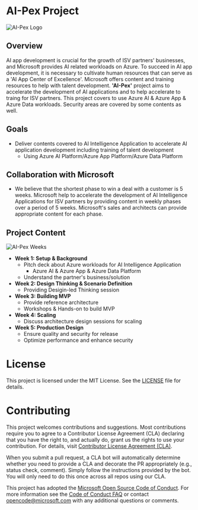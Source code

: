 # AI-Pex Project
![AI-Pex Logo](https://github.com/user-attachments/assets/298192c5-b904-401e-a96c-545e8a8e06de)

## Overview
AI app development is crucial for the growth of ISV partners' businesses, and Microsoft provides AI related workloads on Azure. To succeed in AI app development, it is necessary to cultivate human resources that can serve as a 'AI App Center of Excellence'. Microsoft offers content and training resources to help with talent development. **'AI-Pex'** project aims to accelerate the development of AI applications and to help accelerate to traing for ISV partners. This project covers to use Azure AI & Azure App & Azure Data workloads. Security areas are covered by some contents as well. 

## Goals
- Deliver contents covered to AI Intelligence Application to accelerate AI application development including training of talent development
  - Using Azure AI Platform/Azure App Platform/Azure Data Platform

## Collaboration with Microsoft
- We believe that the shortest phase to win a deal with a customer is 5 weeks. Microsoft help to accelerate the development of AI Intelligence Applications for ISV partners by providing content in weekly phases over a period of 5 weeks. Microsoft's sales and architects can provide appropriate content for each phase.

## Project Content
![AI-Pex Weeks](https://github.com/user-attachments/assets/8ab35062-7dd3-4834-b1d5-5e5a1c6297cf)


- **Week 1: Setup & Background**
  - Pitch deck about Azure workloads for AI Intelligence Application
    - Azure AI & Azure App & Azure Data Platform
  - Understand the partner's business/solution
- **Week 2: Design Thinking & Scenario Definition**
  - Providing Desigin-led Thinking session
- **Week 3: Building MVP**
  - Provide reference architecture
  - Workshops & Hands-on to build MVP
- **Week 4: Scaling**
  - Discuss architecture design sessions for scaling
- **Week 5: Production Design**
  - Ensure quality and security for release
  - Optimize performance and enhance security

# License
This project is licensed under the MIT License. See the [LICENSE](https://github.com/microsoft/AI-Pex-for-ISV-Partners/blob/main/LICENSE) file for details.

# Contributing

This project welcomes contributions and suggestions.  Most contributions require you to agree to a
Contributor License Agreement (CLA) declaring that you have the right to, and actually do, grant us
the rights to use your contribution. For details, visit [Contributor License Agreement (CLA)](https://cla.opensource.microsoft.com).

When you submit a pull request, a CLA bot will automatically determine whether you need to provide
a CLA and decorate the PR appropriately (e.g., status check, comment). Simply follow the instructions
provided by the bot. You will only need to do this once across all repos using our CLA.

This project has adopted the [Microsoft Open Source Code of Conduct](https://opensource.microsoft.com/codeofconduct/).
For more information see the [Code of Conduct FAQ](https://opensource.microsoft.com/codeofconduct/faq/) or
contact [opencode@microsoft.com](mailto:opencode@microsoft.com) with any additional questions or comments.
